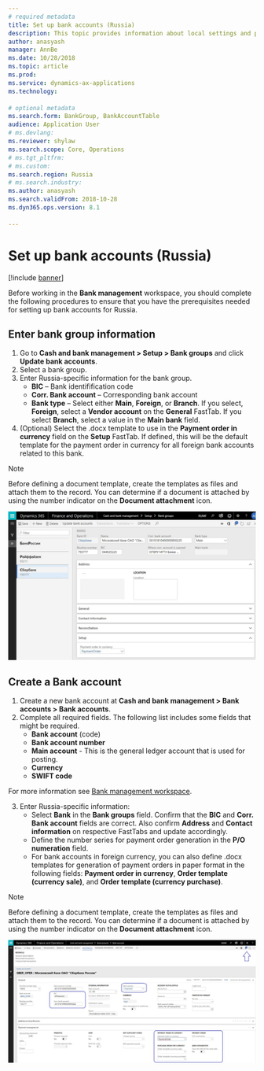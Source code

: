 ```yaml
---
# required metadata
title: Set up bank accounts (Russia)
description: This topic provides information about local settings and prerequisites for bank modules for Russia. 
author: anasyash
manager: AnnBe
ms.date: 10/28/2018
ms.topic: article
ms.prod: 
ms.service: dynamics-ax-applications
ms.technology: 

# optional metadata
ms.search.form: BankGroup, BankAccountTable 
audience: Application User
# ms.devlang: 
ms.reviewer: shylaw
ms.search.scope: Core, Operations
# ms.tgt_pltfrm: 
# ms.custom: 
ms.search.region: Russia
# ms.search.industry: 
ms.author: anasyash
ms.search.validFrom: 2018-10-28
ms.dyn365.ops.version: 8.1

---
```


# Set up bank accounts (Russia)

[!include [banner](../includes/banner.md)]

Before working in the **Bank management** workspace, you should complete the following procedures to ensure that you have the prerequisites needed for setting up bank accounts for Russia.

## Enter bank group information

1. Go to **Cash and bank management > Setup > Bank groups** and click **Update bank accounts**.
2. Select a bank group. 
2. Enter Russia-specific information for the bank group.  
   - **BIC** – Bank identifification code 
   - **Corr. Bank account** – Corresponding bank account
   - **Bank type** – Select either **Main**, **Foreign**, or **Branch**. If you select, **Foreign**, select a **Vendor account** on the **General** FastTab. If you select **Branch**, select a value in the **Main bank** field.
3. (Optional) Select the .docx template to use in the **Payment order in currency** field on the **Setup** FastTab. If defined, this will be the default template for the payment order in currency for all foreign bank accounts related to this bank.

> [!NOTE]
> Before defining a document template, create the templates as files and attach them to the record. You can determine if a document is attached by using the number indicator on the **Document attachment** icon.

  ![Bank](media/rus-bank.jpg)
    

## Create a Bank account

1. Create a new bank account at **Cash and bank management > Bank accounts > Bank accounts**.
2. Complete all required fields. The following list includes some fields that might be required. 
    - **Bank account** (code)
    - **Bank account number**
    - **Main account** - This is the general ledger account that is used for posting.
    - **Currency**
    - **SWIFT code** 

  For more information see [Bank management workspace](../cash-bank-management/bank-management-workspace.md).

3. Enter Russia-specific information: 
    - Select **Bank** in the **Bank groups** field. Confirm that the **BIC** and **Corr. Bank account** fields are correct. Also confirm **Address** and **Contact information** on respective FastTabs and update accordingly.
    - Define the number series for payment order generation in the **P/O numeration** field.
    - For bank accounts in foreign currency, you can also define .docx templates for generation of payment orders in paper format in the following fields: **Payment order in currency**, **Order template (currency sale)**, and **Order template (currency purchase)**. 

> [!NOTE]
> Before defining a document template, create the templates as files and attach them to the record. You can determine if a document is attached by using the number indicator on the **Document attachment** icon.

![Bank account](media/rus-bank-account.jpg)
